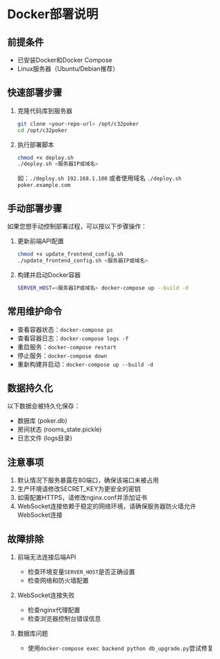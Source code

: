 # Docker部署说明

## 前提条件

- 已安装Docker和Docker Compose
- Linux服务器（Ubuntu/Debian推荐）

## 快速部署步骤

1. 克隆代码库到服务器
   ```bash
   git clone <your-repo-url> /opt/c32poker
   cd /opt/c32poker
   ```

2. 执行部署脚本
   ```bash
   chmod +x deploy.sh
   ./deploy.sh <服务器IP或域名>
   ```
   
   如：`./deploy.sh 192.168.1.100` 或者使用域名 `./deploy.sh poker.example.com`

## 手动部署步骤

如果您想手动控制部署过程，可以按以下步骤操作：

1. 更新前端API配置
   ```bash
   chmod +x update_frontend_config.sh
   ./update_frontend_config.sh <服务器IP或域名>
   ```

2. 构建并启动Docker容器
   ```bash
   SERVER_HOST=<服务器IP或域名> docker-compose up --build -d
   ```

## 常用维护命令

- 查看容器状态：`docker-compose ps`
- 查看容器日志：`docker-compose logs -f`
- 重启服务：`docker-compose restart`
- 停止服务：`docker-compose down`
- 重新构建并启动：`docker-compose up --build -d`

## 数据持久化

以下数据会被持久化保存：

- 数据库 (poker.db)
- 房间状态 (rooms_state.pickle)
- 日志文件 (logs目录)

## 注意事项

1. 默认情况下服务暴露在80端口，确保该端口未被占用
2. 生产环境请修改SECRET_KEY为更安全的密钥
3. 如需配置HTTPS，请修改nginx.conf并添加证书
4. WebSocket连接依赖于稳定的网络环境，请确保服务器防火墙允许WebSocket连接

## 故障排除

1. 前端无法连接后端API
   - 检查环境变量`SERVER_HOST`是否正确设置
   - 检查网络和防火墙配置

2. WebSocket连接失败
   - 检查nginx代理配置
   - 检查浏览器控制台错误信息

3. 数据库问题
   - 使用`docker-compose exec backend python db_upgrade.py`尝试修复 